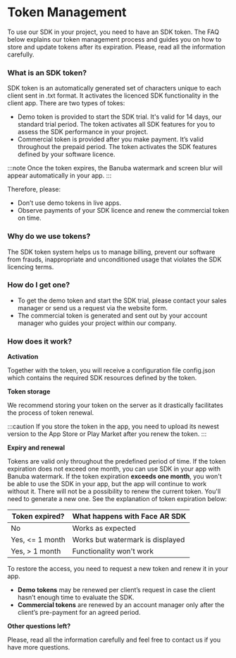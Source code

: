# Token Management

To use our SDK in your project, you need to have an SDK token. The FAQ below explains our token management process and guides you on how to store and update tokens after its expiration. Please, read all the information carefully.

### What is an SDK token?

SDK token is an automatically generated set of characters unique to each client sent in .txt format. It activates the licenced SDK functionality in the client app. There are two types of tokes:

* Demo token is provided to start the SDK trial. It's valid for 14 days, our standard trial period. The token activates all SDK features for you to assess the SDK performance in your project.
* Commercial token is provided after you make payment. It’s valid throughout the prepaid period. The token activates the SDK features defined by your software licence.

:::note Once the token expires, the Banuba watermark and screen blur will appear automatically in your app. :::

Therefore, please:

* Don’t use demo tokens in live apps.
* Observe payments of your SDK licence and renew the commercial token on time.

### Why do we use tokens?

The SDK token system helps us to manage billing, prevent our software from frauds, inappropriate and unconditioned usage that violates the SDK licencing terms.

### How do I get one?

* To get the demo token and start the SDK trial, please contact your sales manager or send us a request via the website form.
* The commercial token is generated and sent out by your account manager who guides your project within our company.

### How does it work?

**Activation**

Together with the token, you will receive a configuration file config.json which contains the required SDK resources defined by the token.

**Token storage**

We recommend storing your token on the server as it drastically facilitates the process of token renewal.

:::caution If you store the token in the app, you need to upload its newest version to the App Store or Play Market after you renew the token. :::

**Expiry and renewal**

Tokens are valid only throughout the predefined period of time. If the token expiration does not exceed one month, you can use SDK in your app with Banuba watermark. If the token expiration **exceeds one month**, you won't be able to use the SDK in your app, but the app will continue to work without it. There will not be a possibility to renew the current token. You'll need to generate a new one. See the explanation of token expiration below:

| Token expired?  | What happens with Face AR SDK    |
| --------------- | -------------------------------- |
| No              | Works as expected                |
| Yes, <= 1 month | Works but watermark is displayed |
| Yes, > 1 month  | Functionality won't work         |

To restore the access, you need to request a new token and renew it in your app.

* **Demo tokens** may be renewed per client’s request in case the client hasn’t enough time to evaluate the SDK.
* **Commercial tokens** are renewed by an account manager only after the client’s pre-payment for an agreed period.

**Other questions left?**

Please, read all the information carefully and feel free to contact us if you have more questions.
